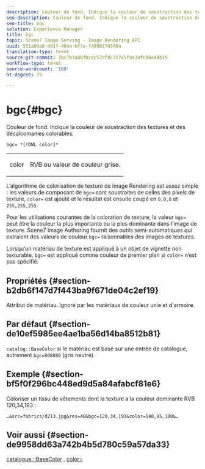 ```yaml
---
description: Couleur de fond. Indique la couleur de soustraction des textures et des décalcomanies colorables.
seo-description: Couleur de fond. Indique la couleur de soustraction des textures et des décalcomanies colorables.
seo-title: bgc
solution: Experience Manager
title: bgc
topic: Scene7 Image Serving - Image Rendering API
uuid: 551a0da8-dd1f-484a-bf7e-f4896370340a
translation-type: tm+mt
source-git-commit: 7bc7b3a86fbcdc57cfdc31745fae3afc06e44b15
workflow-type: tm+mt
source-wordcount: '168'
ht-degree: 7%

---
```



# bgc{#bgc}

Couleur de fond. Indique la couleur de soustraction des textures et des décalcomanies colorables.

`bgc= *[!DNL color]*`

<table id="simpletable_131302355CAB4900A7B45FED903A1AAD" class="- topic/simpletable "> 
 <tr class="- topic/strow strow"> 
  <td class="- topic/stentry stentry"> <p><span class="+ topic/keyword sw-d/varname varname"> color</span> </p> </td> 
  <td class="- topic/stentry stentry"> <p>RVB ou valeur de couleur grise. </p></td> 
 </tr> 
</table>

L’algorithme de colorisation de texture de Image Rendering est assez simple : les valeurs de composant de `bgc=` sont soustraites de celles des pixels de texture, `color=` est ajouté et le résultat est ensuite coupé en `0,0,0` et `255,255,255`.

Pour les utilisations courantes de la coloration de texture, la valeur `bgc=` peut être la couleur la plus importante ou la plus dominante dans l’image de texture. Scene7 Image Authoring fournit des outils semi-automatiques qui extraient des valeurs de couleur `bgc=` raisonnables des images de textures.

Lorsqu’un matériau de texture est appliqué à un objet de vignette non texturable, `bgc=` est appliqué comme couleur de premier plan si `color=` n’est pas spécifié.

## Propriétés {#section-b2db6f147d7f443ba9f671de04c2ef19}

Attribut de matériau. Ignoré par les matériaux de couleur unie et d&#39;armoire.

## Par défaut {#section-de10ef5985ee4ae1ba56d14ba8512b81}

`catalog::BaseColor` si le matériau est basé sur une entrée de catalogue, autrement  `bgc=808080` (gris neutre).

## Exemple {#section-bf5f0f296bc448ed9d5a84afabcf81e6}

Coloriser un tissu de vêtements dont la texture a la couleur dominante RVB 120,34,193 :

`…&src=fabrics/d213.jpg&res=40&bgc=120,34,193&color=140,95,100&…`

## Voir aussi {#section-de9958dd63a742b4b5d780c59a57da33}

[catalogue ::BaseColor](../../../../../ir-api/material-cat/image-rendering-api-ref/c-ir-material-catalog/c-ir-material-data-reference/r-ir-basecolor.md#reference-5f02371b1d8e444ab12d2614d9792de8) ,  [color=](../../../../../ir-api/http-protocol/image-rendering-api-ref/c-ir-http-protocol-ref/c-ir-http-protocol-command-reference/r-ir-http-color.md#reference-ea3cba9edfe94dbab86d8f123a9ed0aa)
